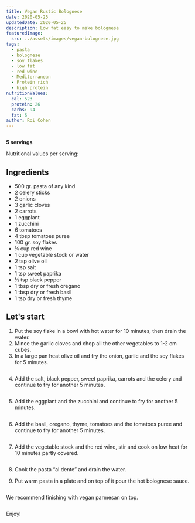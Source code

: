 ```yaml
---
title: Vegan Rustic Bolognese
date: 2020-05-25
updatedDate: 2020-05-25
description: Low fat easy to make bolognese
featuredImage:
  src: ../assets/images/vegan-bolognese.jpg
tags:
  - pasta
  - bolognese
  - soy flakes
  - low fat
  - red wine
  - Mediterranean
  - Protein rich
  - high protein
nutritionValues:
  cal: 523
  protein: 26
  carbs: 94
  fat: 5
author: Roi Cohen
---
```


<Image filename="vegan-bolognese"/>

**5 servings**

Nutritional values per serving:
<NutritionValues fileName="vegan-rustic-bolognese"/>

## Ingredients

- 500 gr. pasta of any kind
- 2 celery sticks
- 2 onions
- 3 garlic cloves
- 2 carrots
- 1 eggplant
- 1 zucchini
- 6 tomatoes
- 4 tbsp tomatoes puree
- 100 gr. soy flakes
- ¼ cup red wine
- 1 cup vegetable stock or water
- 2 tsp olive oil
- 1 tsp salt
- 1 tsp sweet paprika
- ½ tsp black pepper
- 1 tbsp dry or fresh oregano
- 1 tbsp dry or fresh basil
- 1 tsp dry or fresh thyme

## Let's start

1. Put the soy flake in a bowl with hot water for 10 minutes, then drain the water.
2. Mince the garlic cloves and chop all the other vegetables to 1-2 cm cubes.
3. In a large pan heat olive oil and fry the onion, garlic and the soy flakes for 5 minutes.

<Image filename="onion-garlic-soy-flakes"/>

4. Add the salt, black pepper, sweet paprika, carrots and the celery and continue to fry for another 5 minutes.

<Image filename="carrot-celery-fry"/>

5. Add the eggplant and the zucchini and continue to fry for another 5 minutes.

<Image filename="eggplant-zucchini-fry"/>

6. Add the basil, oregano, thyme, tomatoes and the tomatoes puree and continue to fry for another 5 minutes.

<Image filename="red-wine-bolognese-pan"/>

7. Add the vegetable stock and the red wine, stir and cook on low heat for 10 minutes partly covered.

<Image filename="bolognese-cooking"/>

8. Cook the pasta “al dente” and drain the water.

9. Put warm pasta in a plate and on top of it pour the hot bolognese sauce.

<Image filename="vegan-bolognese"/>

We recommend finishing with vegan parmesan on top.

<Image filename="vegan-bolognese-parmesan"/>

Enjoy!
